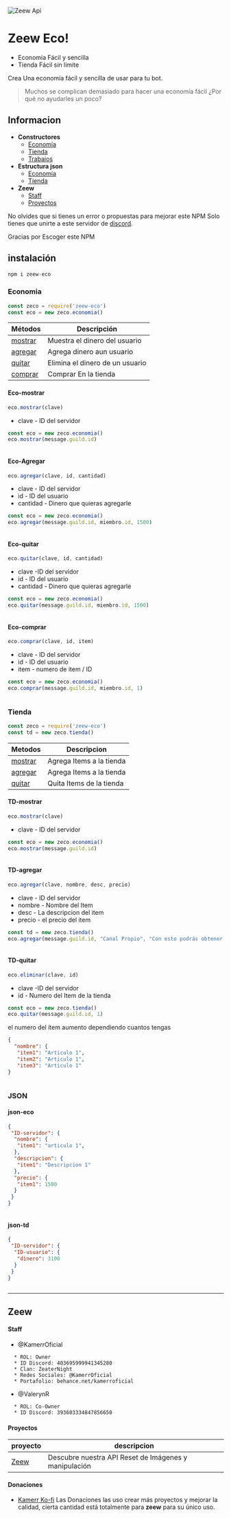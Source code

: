 ![Zeew Api](https://i.imgur.com/MP2bABn.png "Lo Mejor de Zeew y del C&P")

# Zeew Eco!

  - Economía Fácil y sencilla
  - Tienda Fácil sin limite


Crea Una economía fácil y sencilla de usar para tu bot.

> Muchos se complican demasiado para hacer una economía fácil
> ¿Por qué no ayudarles un poco?

## Informacion

* **Constructores**
  * [Economía](#economia)
  * [Tienda](#Tienda)
  * [Trabajos](#Trabajos)
* **Estructura json**
  * [Economía](#json-eco)
  * [Tienda](#json-td)
* **Zeew**
  * [Staff](#Staff)
  * [Proyectos](#Proyectos)

 
No olvides que si tienes un error o propuestas para mejorar este NPM
Solo tienes que unirte a este servidor de [discord]( https://discord.gg/HWwBD6F).

Gracias por Escoger este NPM
## instalación

```js
npm i zeew-eco
```

### Economia

```js
const zeco = require('zeew-eco')
const eco = new zeco.economia()
```

| Métodos | Descripción |
| ------ | ------ |
| [mostrar](#Eco-mostrar) | Muestra el dinero del usuario
| [agregar](#Eco-Agregar) | Agrega dinero aun usuario|
| [quitar](#Eco-quitar) | Elimina el dinero de un usuario|
| [comprar](#Eco-comprar) | Comprar En la tienda|

#### Eco-mostrar
```js
eco.mostrar(clave)
```
* clave - ID del servidor
```js
const eco = new zeco.economia()
eco.mostrar(message.guild.id)
```
```js
```
#### Eco-Agregar
```js
eco.agregar(clave, id, cantidad)
```
* clave - ID del servidor
* id - ID del usuario
* cantidad - Dinero que quieras agregarle

```js
const eco = new zeco.economia()
eco.agregar(message.guild.id, miembro.id, 1500)
```
```js
```
#### Eco-quitar
```js
eco.quitar(clave, id, cantidad)
```
* clave -ID del servidor
* id - ID del usuario
* cantidad - Dinero que quieras agregarle
```js
const eco = new zeco.economia()
eco.quitar(message.guild.id, miembro.id, 1500)
```

```js
```
#### Eco-comprar

```js
eco.comprar(clave, id, item)
```
* clave - ID del servidor
* id - ID del usuario
* item - numero de item / ID
```js
const eco = new zeco.economia()
eco.comprar(message.guild.id, miembro.id, 1)
```
```js
```
### Tienda

```js
const zeco = require('zeew-eco')
const td = new zeco.tienda()
```

| Metodos | Descripcion |
| ------ | ------ |
| [mostrar](#TD-mostrar) | Agrega Items a la tienda|
| [agregar](#TD-agregar) | Agrega Items a la tienda|
| [quitar](#TD-quitar) | Quita Items de la tienda|


#### TD-mostrar
```js
eco.mostrar(clave)
```
* clave - ID del servidor
```js
const eco = new zeco.economia()
eco.mostrar(message.guild.id)
```
```js
```
#### TD-agregar
```js
eco.agregar(clave, nombre, desc, precio)
```
* clave - ID del servidor
* nombre - Nombre del Item
* desc - La descripcion del item
* precio - el precio del item
```js
const td = new zeco.tienda()
eco.agregar(message.guild.id, "Canal Propio", "Con esto podrás obtener un canal privado para ti", 20000)
```
```js
```
#### TD-quitar
```js
eco.eliminar(clave, id)
```
* clave -ID del servidor
* id - Numero del Item de la tienda
```js
const eco = new zeco.tienda()
eco.quitar(message.guild.id, 1)
```
el numero del ítem aumento dependiendo cuantos tengas
```json
{
  "nombre": {
   "item1": "Articulo 1",
   "item2": "Articulo 1",
   "item3": "Articulo 1"
}
```
```js
```
### JSON
#### json-eco
```json
{
 "ID-servidor": {
  "nombre": {
   "item1": "articulo 1",
  },
  "descripcion": {
   "item1": "Descripcion 1"
  },
  "precio": {
   "item1": 1500
  }
 }
}
```
```
```
#### json-td
```json
{
 "ID-servidor": {
  "ID-usuario": {
   "dinero": 3100
  }
 }
}
```
```
```
---
## Zeew
#### Staff
 * @KamerrOficial
  ```
    * ROL: Owner
    * ID Discord: 403695999941345280
    * Clan: ZeaterNight
    * Redes Sociales: @KamerrOficial
    * Portafolio: behance.net/kamerroficial
  ```
 * @ValerynR  
```
  * ROL: Co-Owner
  * ID Discord: 393603334847856650
```
#### Proyectos

| proyecto | descripcion |
| --- | --- |
| [Zeew](https://www.npmjs.com/package/zeew) | Descubre nuestra API Reset de Imágenes y manipulación
#### Donaciones
* [Kamerr Ko-fi](https://ko-fi.com/kamerroficial)
Las Donaciones las uso crear más proyectos y mejorar la calidad,
cierta cantidad está totalmente para **zeew** para su único uso.

